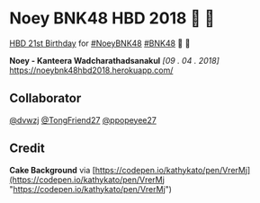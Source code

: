 # Noey BNK48 HBD 2018  :green_heart:  :frog: 

[HBD 21st Birthday](https://twitter.com/search?q=%23HBDNOEYBNK48&src=tyah "https://twitter.com/search?q=%23HBDNOEYBNK48&src=tyah") for [#NoeyBNK48](https://twitter.com/search?q=%23NoeyBNK48&src=tyah "https://twitter.com/search?q=%23NoeyBNK48&src=tyah") [#BNK48](https://twitter.com/search?q=%23BNK48&src=tyah "https://twitter.com/search?q=%23BNK48&src=tyah") :green_heart:  :frog: 

**Noey - Kanteera Wadcharathadsanakul** *[09 . 04 . 2018]*
https://noeybnk48hbd2018.herokuapp.com/

## Collaborator

[@dvwzj](https://github.com/dvwzj "https://github.com/dvwzj")
[@TongFriend27](https://github.com/TongFriend27 "https://github.com/TongFriend27")
[@ppopeyee27](https://github.com/ppopeyee27 "https://github.com/ppopeyee27")

## Credit

**Cake Background** via [https://codepen.io/kathykato/pen/VrerMj](https://codepen.io/kathykato/pen/VrerMj "https://codepen.io/kathykato/pen/VrerMj")